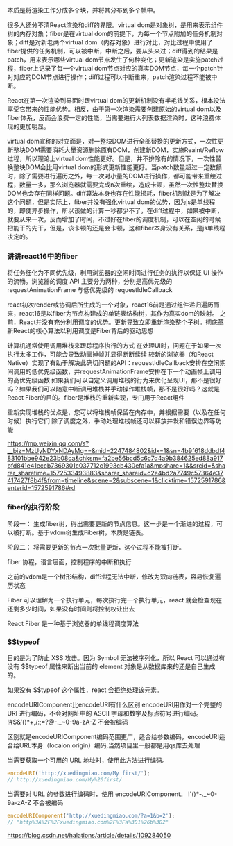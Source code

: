 <!--
 * @Author: Jeffrey
 * @Date: 2021-08-30 23:08:59
 * @LastEditors: Jeffrey
 * @LastEditTime: 2023-09-03 10:49:48
 * @Description: Do not edit
-->
本质是将渲染工作分成多个块，并将其分布到多个帧中。

很多人还分不清React渲染和diff的界限。virtual dom是对象树，是用来表示组件树的内存对象；fiber是在virtual dom的前提下，为每一个节点附加的任务机制对象；diff是对新老两个virtual dom（内存对象）进行对比，对比过程中使用了fiber提供的任务机制，可以被中断，中断之后，要从头来过；diff得到的结果是patch，用来表示哪些virtual dom节点发生了何种变化；更新渲染是实施patch过程，fiber上记录了每一个virtual dom节点对应的真实DOM节点，每一个patch针对对应的DOM节点进行操作；diff过程可以中断重来，patch渲染过程不能被中断。

React在第一次渲染到界面时跟virtual dom的更新机制没有半毛钱关系，根本没法享受它带来的性能优势。相反，由于第一次渲染需要创建原始的virtual dom以及fiber体系，反而会浪费一定的性能，当需要进行大列表数据渲染时，这种浪费体现的更加明显。

virtual dom宣称的对立面是，对一整块DOM进行全部替换的更新方式，一次性更新整块DOM需要消耗大量资源删除原有DOM，创建新DOM，实施Reaint/Reflow过程，所以理论上virtual dom性能更好。但是，并不排除有的情况下，一次性替换整块DOM会比用virtual dom的形式更新性能更好。当patch数量超过一定数额时，除了需要进行遍历之外，每一次对小量的DOM进行操作，都可能带来重绘过程，数量一多，那么浏览器就需要完成n次重绘，造成卡顿，虽然一次性整块替换DOM也会存在同样问题。diff算法本身也存在性能损耗，fiber机制就是为了解决这个问题，但是实际上，fiber并没有强化virtual dom的优势，因为js是单线程的，即使异步操作，所以该做的计算一秒都少不了，在diff过程中，如果被中断，就要从来一次，反而增加了时间，不过好在fiber的调度机制，可以在空闲的时候把能干的先干，但是，该卡顿的还是会卡顿，这和fiber本身没有关系，是js单线程决定的。


### 讲讲react16中的fiber  

将任务细化为不同优先级，利用浏览器的空闲时间进行任务的执行以保证 UI 操作的流畅。浏览器的调度 API 主要分为两种，分别是高优先级的 requestAnimationFrame 与低优先级的 requestIdleCallback

react初次render或协调后所生成的一个对象，react16前是通过组件递归遍历而来，react16是以fiber为节点构建成的单链表结构树，其作为真实dom的映射。
之前，React并没有充分利用调度的优势。更新导致立即重新渲染整个子树。彻底革新React的核心算法以利用调度是Fiber背后的驱动思想

计算机通常使用调用堆栈来跟踪程序执行的方式
在处理UI时，问题在于如果一次执行太多工作，可能会导致动画掉帧并显得断断续续
较新的浏览器（和React Native）实现了有助于解决此确切问题的API：requestIdleCallback安排在空闲期间调用的低优先级函数，并requestAnimationFrame安排在下一个动画帧上调用的高优先级函数
如果我们可以自定义调用堆栈的行为来优化呈现UI，那不是很好吗？如果我们可以随意中断调用堆栈并手动操作堆栈帧，那不是很好吗？这就是React Fiber的目的。fiber是堆栈的重新实现，专门用于React组件

重新实现堆栈的优点是，您可以将堆栈帧保留在内存中，并根据需要（以及在任何时候）执行它们
除了调度之外，手动处理堆栈帧还可以释放并发和错误边界等功能



https://mp.weixin.qq.com/s?__biz=MzUyNDYxNDAyMg==&mid=2247484802&idx=1&sn=4b9f618ddbdf483101bbe942e23b08ca&chksm=fa2be56bcd5c6c7d4a9b384625ed88a917bfd841e41eccb7369301c037712c1993cb430efa1a&mpshare=1&&srcid=&sharer_sharetime=1572533493883&sharer_shareid=c2e4bd2a7749c57364e37417427f8b4f&from=timeline&scene=2&subscene=1&clicktime=1572591786&enterid=1572591786#rd 



### fiber的执行阶段 

阶段一： 生成fiber树，得出需要更新的节点信息。这一步是一个渐进的过程，可以被打断。基于vdom树生成Fiber树，本质是链表。

阶段二： 将需要更新的节点一次批量更新，这个过程不能被打断。 


fiber 协程，语言层面，控制程序的中断和执行

之前的vdom是一个树形结构，diff过程无法中断，修改为双向链表，容易恢复遍历状态


Fiber 可以理解为一个执行单元，每次执行完一个执行单元，react 就会检查现在还剩多少时间，如果没有时间则将控制权让出去

React Fiber 是一种基于浏览器的单线程调度算法


### $$typeof 

目的是为了防止 XSS 攻击。因为 Symbol 无法被序列化，所以 React 可以通过有没有 $$typeof 属性来断出当前的 element 对象是从数据库来的还是自己生成的。

如果没有 $$typeof 这个属性，react 会拒绝处理该元素。


encodeURIComponent比encodeURI有什么区别
encodeURI用作对一个完整的 URI 进行编码，不会对网址中的 ASCII 字母和数字及标点符号进行编码。
!#&dollar;&'()*+,/:;=?@-.\_~0-9a-zA-Z 不会被编码

区别就是encodeURIComponent编码范围更广，适合给参数编码，encodeURI适合给URL本身（locaion.origin）编码,当然项目里一般都是用qs库去处理

当需要获取一个可用的 URL 地址时，使用此方法进行编码。
```js
encodeURI('http://xuedingmiao.com/My first/');
// http://xuedingmiao.com/My%20first/
```

当需要对 URL 的参数进行编码时，使用 encodeURIComponent。
!'()*-.\_~0-9a-zA-Z 不会被编码
```js
encodeURIComponent('http://xuedingmiao.com/?a=1&b=2');
// "http%3A%2F%2Fxuedingmiao.com%2F%3Fa%3D1%26b%3D2"
```
https://blog.csdn.net/halations/article/details/109284050